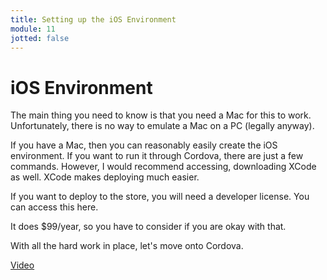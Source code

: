 ```yaml
---
title: Setting up the iOS Environment
module: 11
jotted: false
---
```


# iOS Environment

The main thing you need to know is that you need a Mac for this to work.  Unfortunately, there is no way to emulate a Mac on a PC (legally anyway).  

If you have a Mac, then you can reasonably easily create the iOS environment.  If you want to run it through Cordova, there are just a few commands.  However, I would recommend accessing, downloading XCode as well.  XCode makes deploying much easier.

If you want to deploy to the store, you will need a developer license.  You can access this here.

It does $99/year, so you have to consider if you are okay with that.

With all the hard work in place, let's move onto Cordova.

<a href="https://umontana.zoom.us/rec/play/7Jwvce39rz43HNeX4wSDBaB9W9S0J6Ks0iNLqfVbyxnkUSVQYQLzZudDMeNjpJSIwJCdgSBiOOkzGyHJ?continueMode=true" target="_new">Video</a>